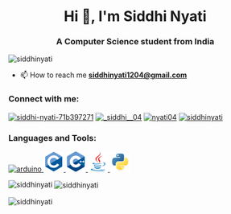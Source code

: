 <h1 align="center">Hi 👋, I'm Siddhi Nyati</h1>
<h3 align="center">A Computer Science student from India</h3>

<p align="left"> <img src="https://komarev.com/ghpvc/?username=siddhinyati&label=Profile%20views&color=0e75b6&style=flat" alt="siddhinyati" /> </p>

- 📫 How to reach me **siddhinyati1204@gmail.com**

<h3 align="left">Connect with me:</h3>
<p align="left">
<a href="https://linkedin.com/in/siddhi-nyati-71b397271" target="blank"><img align="center" src="https://raw.githubusercontent.com/rahuldkjain/github-profile-readme-generator/master/src/images/icons/Social/linked-in-alt.svg" alt="siddhi-nyati-71b397271" height="30" width="40" /></a>
<a href="https://instagram.com/_siddhi__04" target="blank"><img align="center" src="https://raw.githubusercontent.com/rahuldkjain/github-profile-readme-generator/master/src/images/icons/Social/instagram.svg" alt="_siddhi__04" height="30" width="40" /></a>
<a href="https://www.codechef.com/users/nyati04" target="blank"><img align="center" src="https://cdn.jsdelivr.net/npm/simple-icons@3.1.0/icons/codechef.svg" alt="nyati04" height="30" width="40" /></a>
<a href="https://www.hackerrank.com/siddhinyati" target="blank"><img align="center" src="https://raw.githubusercontent.com/rahuldkjain/github-profile-readme-generator/master/src/images/icons/Social/hackerrank.svg" alt="siddhinyati" height="30" width="40" /></a>
</p>

<h3 align="left">Languages and Tools:</h3>
<p align="left"> <a href="https://www.arduino.cc/" target="_blank" rel="noreferrer"> <img src="https://cdn.worldvectorlogo.com/logos/arduino-1.svg" alt="arduino" width="40" height="40"/> </a> <a href="https://www.cprogramming.com/" target="_blank" rel="noreferrer"> <img src="https://raw.githubusercontent.com/devicons/devicon/master/icons/c/c-original.svg" alt="c" width="40" height="40"/> </a> <a href="https://www.w3schools.com/cpp/" target="_blank" rel="noreferrer"> <img src="https://raw.githubusercontent.com/devicons/devicon/master/icons/cplusplus/cplusplus-original.svg" alt="cplusplus" width="40" height="40"/> </a> <a href="https://www.java.com" target="_blank" rel="noreferrer"> <img src="https://raw.githubusercontent.com/devicons/devicon/master/icons/java/java-original.svg" alt="java" width="40" height="40"/> </a> <a href="https://www.python.org" target="_blank" rel="noreferrer"> <img src="https://raw.githubusercontent.com/devicons/devicon/master/icons/python/python-original.svg" alt="python" width="40" height="40"/> </a> </p>

<p><img align="left" src="https://github-readme-stats.vercel.app/api/top-langs?username=siddhinyati&show_icons=true&locale=en&layout=compact" alt="siddhinyati" /></p>

<p>&nbsp;<img align="center" src="https://github-readme-stats.vercel.app/api?username=siddhinyati&show_icons=true&locale=en" alt="siddhinyati" /></p>

<p><img align="center" src="https://github-readme-streak-stats.herokuapp.com/?user=siddhinyati&" alt="siddhinyati" /></p>
